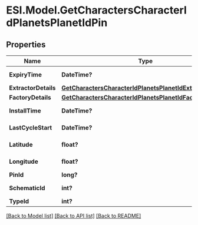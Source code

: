 # ESI.Model.GetCharactersCharacterIdPlanetsPlanetIdPin
## Properties

Name | Type | Description | Notes
------------ | ------------- | ------------- | -------------
**ExpiryTime** | **DateTime?** | expiry_time string | [optional] 
**ExtractorDetails** | [**GetCharactersCharacterIdPlanetsPlanetIdExtractorDetails**](GetCharactersCharacterIdPlanetsPlanetIdExtractorDetails.md) |  | [optional] 
**FactoryDetails** | [**GetCharactersCharacterIdPlanetsPlanetIdFactoryDetails**](GetCharactersCharacterIdPlanetsPlanetIdFactoryDetails.md) |  | [optional] 
**InstallTime** | **DateTime?** | install_time string | [optional] 
**LastCycleStart** | **DateTime?** | last_cycle_start string | [optional] 
**Latitude** | **float?** | latitude number | 
**Longitude** | **float?** | longitude number | 
**PinId** | **long?** | pin_id integer | 
**SchematicId** | **int?** | schematic_id integer | [optional] 
**TypeId** | **int?** | type_id integer | 

[[Back to Model list]](../README.md#documentation-for-models) [[Back to API list]](../README.md#documentation-for-api-endpoints) [[Back to README]](../README.md)

